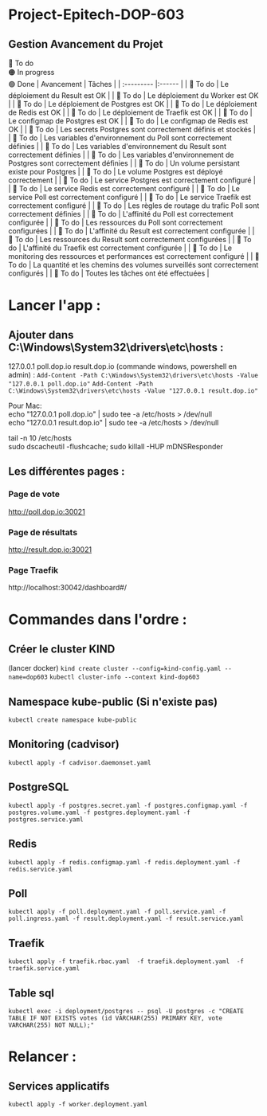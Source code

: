 # Project-Epitech-DOP-603


## Gestion Avancement du Projet
🔴 To do  
🟠 In progress  
🟢 Done
| Avancement | Tâches |
| :--------- |:------ |
| 🔴 To do | Le déploiement du Result est OK |
| 🔴 To do | Le déploiement du Worker est OK |
| 🔴 To do | Le déploiement de Postgres est OK |
| 🔴 To do | Le déploiement de Redis est OK |
| 🔴 To do | Le déploiement de Traefik est OK |
| 🔴 To do | Le configmap de Postgres est OK |
| 🔴 To do | Le configmap de Redis est OK |
| 🔴 To do | Les secrets Postgres sont correctement définis et stockés |
| 🔴 To do | Les variables d'environnement du Poll sont correctement définies |
| 🔴 To do | Les variables d'environnement du Result sont correctement définies |
| 🔴 To do | Les variables d'environnement de Postgres sont correctement définies |
| 🔴 To do | Un volume persistant existe pour Postgres |
| 🔴 To do | Le volume Postgres est déployé correctement |
| 🔴 To do | Le service Postgres est correctement configuré |
| 🔴 To do | Le service Redis est correctement configuré |
| 🔴 To do | Le service Poll est correctement configuré |
| 🔴 To do | Le service Traefik est correctement configuré |
| 🔴 To do | Les règles de routage du trafic Poll sont correctement définies |
| 🔴 To do | L'affinité du Poll est correctement configurée |
| 🔴 To do | Les ressources du Poll sont correctement configurées |
| 🔴 To do | L'affinité du Result est correctement configurée |
| 🔴 To do | Les ressources du Result sont correctement configurées |
| 🔴 To do | L'affinité du Traefik est correctement configurée |
| 🔴 To do | Le monitoring des ressources et performances est correctement configuré |
| 🔴 To do | La quantité et les chemins des volumes surveillés sont correctement configurés |
| 🔴 To do | Toutes les tâches ont été effectuées |


# Lancer l'app :

## Ajouter dans C:\Windows\System32\drivers\etc\hosts :
127.0.0.1      poll.dop.io result.dop.io
(commande windows, powershell en admin) :
``Add-Content -Path C:\Windows\System32\drivers\etc\hosts -Value "127.0.0.1 poll.dop.io"``
``Add-Content -Path C:\Windows\System32\drivers\etc\hosts -Value "127.0.0.1 result.dop.io"``

Pour Mac:  
echo "127.0.0.1 poll.dop.io" | sudo tee -a /etc/hosts > /dev/null  
echo "127.0.0.1 result.dop.io" | sudo tee -a /etc/hosts > /dev/null  

tail -n 10 /etc/hosts  
sudo dscacheutil -flushcache; sudo killall -HUP mDNSResponder  


## Les différentes pages :

### Page de vote
http://poll.dop.io:30021

### Page de résultats
http://result.dop.io:30021

### Page Traefik
http://localhost:30042/dashboard#/


# Commandes dans l'ordre :
## Créer le cluster KIND
(lancer docker)
``kind create cluster --config=kind-config.yaml --name=dop603``
``kubectl cluster-info --context kind-dop603``

## Namespace kube-public (Si n'existe pas)
``kubectl create namespace kube-public``

## Monitoring (cadvisor)
``kubectl apply -f cadvisor.daemonset.yaml``

## PostgreSQL
``kubectl apply -f postgres.secret.yaml
-f postgres.configmap.yaml
-f postgres.volume.yaml
-f postgres.deployment.yaml
-f postgres.service.yaml``

## Redis
``kubectl apply -f redis.configmap.yaml
-f redis.deployment.yaml
-f redis.service.yaml``

## Poll
``kubectl apply -f poll.deployment.yaml
-f poll.service.yaml
-f poll.ingress.yaml
-f result.deployment.yaml
-f result.service.yaml``

## Traefik
``kubectl apply -f traefik.rbac.yaml 
-f traefik.deployment.yaml 
-f traefik.service.yaml``

## Table sql
``kubectl exec -i deployment/postgres -- psql -U postgres -c "CREATE TABLE IF NOT EXISTS votes (id VARCHAR(255) PRIMARY KEY, vote VARCHAR(255) NOT NULL);"``

# Relancer :

## Services applicatifs
``kubectl apply -f worker.deployment.yaml``